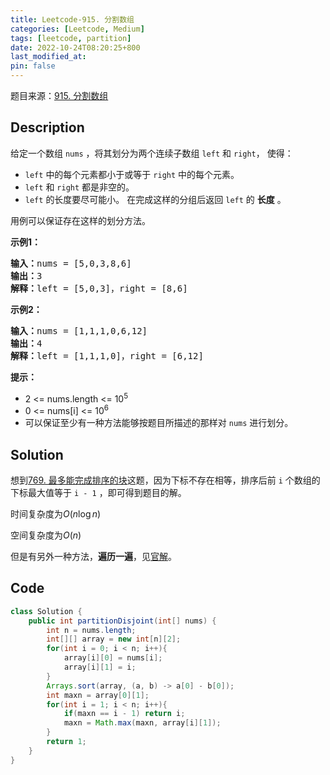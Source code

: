 ```yaml
---
title: Leetcode-915. 分割数组
categories: [Leetcode, Medium]
tags: [leetcode, partition]
date: 2022-10-24T08:20:25+800
last_modified_at: 
pin: false
---
```


题目来源：[915. 分割数组](https://leetcode.cn/problems/partition-array-into-disjoint-intervals/)

## Description

给定一个数组 `nums` ，将其划分为两个连续子数组 `left` 和 `right`， 使得：

- `left` 中的每个元素都小于或等于 `right` 中的每个元素。
- `left` 和 `right` 都是非空的。
- `left` 的长度要尽可能小。
在完成这样的分组后返回 `left` 的 **长度** 。

用例可以保证存在这样的划分方法。


**示例1：**

<pre>
<strong>输入：</strong>nums = [5,0,3,8,6]
<strong>输出：</strong>3
<strong>解释：</strong>left = [5,0,3]，right = [8,6]
</pre>

**示例2：**

<pre>
<strong>输入：</strong>nums = [1,1,1,0,6,12]
<strong>输出：</strong>4
<strong>解释：</strong>left = [1,1,1,0]，right = [6,12]
</pre>

**提示：**

- 2 <= nums.length <= 10<sup>5</sup>
- 0 <= nums[i] <= 10<sup>6</sup>
- 可以保证至少有一种方法能够按题目所描述的那样对 `nums` 进行划分。


## Solution

想到[769. 最多能完成排序的块](https://leetcode.cn/problems/max-chunks-to-make-sorted/)这题，因为下标不存在相等，排序后前 `i` 个数组的下标最大值等于 `i - 1` ，即可得到题目的解。

时间复杂度为$O(n\log n)$

空间复杂度为$O(n)$

但是有另外一种方法，**遍历一遍**，见[官解](https://leetcode.cn/problems/partition-array-into-disjoint-intervals/solution/fen-ge-shu-zu-by-leetcode-solution-t4pm/)。


## Code
```java
class Solution {
    public int partitionDisjoint(int[] nums) {
        int n = nums.length;
        int[][] array = new int[n][2];
        for(int i = 0; i < n; i++){
            array[i][0] = nums[i];
            array[i][1] = i;
        }
        Arrays.sort(array, (a, b) -> a[0] - b[0]);
        int maxn = array[0][1];
        for(int i = 1; i < n; i++){
            if(maxn == i - 1) return i;
            maxn = Math.max(maxn, array[i][1]);
        }
        return 1;
    }
}
```
